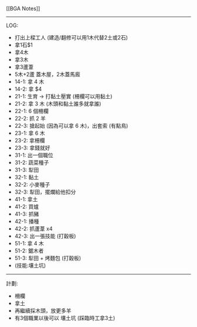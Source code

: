 [[BGA Notes]]

---

LOG:
- 打出上樑工人 (建造/翻修可以用1木代替2土或2石)
- 拿1石$1
- 拿4木
- 拿3木
- 拿3蘆葦
- 5木+2蘆 蓋木屋，2木蓋馬廄
- 14-1: 拿 4 木
- 14-2: 拿 $4 
- 21-1: 生育 → 打黏土壓實 (柵欄可以用黏土)
- 21-2: 拿 3 木 (木頭和黏土誰多就拿誰)
- 22-1: 6 個柵欄
- 22-2: 抓 2 羊
- 22-3: 搶起始 (因為可以拿 6 木)，出套索 (有點鳥)
- 23-1: 拿 6 木
- 23-2: 拿柵欄
- 23-3: 拿錢就好
- 31-1: 出一個職位
- 31-2: 蔬菜種子
- 31-3: 犁田
- 32-1: 黏土
- 32-2: 小麥種子
- 32-3: 犁田，擺爛給他扣分
- 41-1: 拿土
- 41-2: 買爐
- 41-3: 抓豬
- 42-1: 播種
- 42-2: 抓蘆葦 x4
- 42-3: 出一張技能 (打穀板)
- 51-1: 拿 4 木
- 51-2: 鋸木者
- 51-3: 犁田 + 烤麵包 (打穀板)
- (技能:壤土坑)

---

計劃: 
- 柵欄
- 拿土
- 再繼續採木頭，放更多羊
- 有3個職業以後可以 壤土坑 (踩臨時工拿3土)
